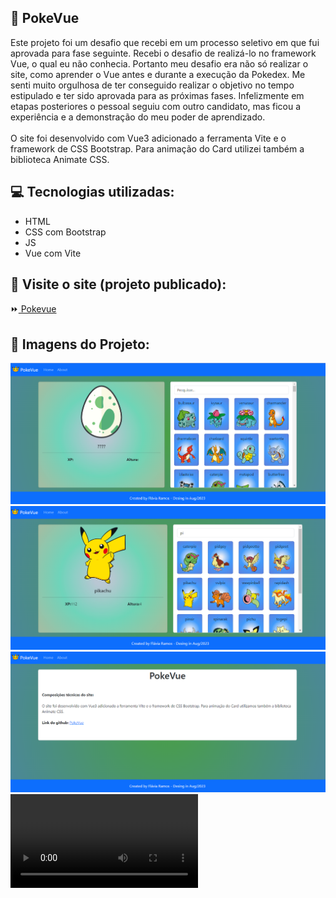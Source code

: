 ## :file_folder: PokeVue

<p>Este projeto foi um desafio que recebi em um processo seletivo em que fui aprovada para fase seguinte.
Recebi o desafio de realizá-lo no framework Vue, o qual eu não conhecia. Portanto meu desafio era não só realizar o site, como aprender o Vue antes e durante a execução da Pokedex. Me senti muito orgulhosa de ter conseguido realizar o objetivo no tempo estipulado e ter sido aprovada para as próximas fases. Infelizmente em etapas posteriores o pessoal seguiu com outro candidato, mas ficou a experiência e a demonstração do meu poder de aprendizado.<br>
<br>
O site foi desenvolvido com Vue3 adicionado a ferramenta Vite e o framework de CSS Bootstrap. Para animação do Card utilizei também a biblioteca Animate CSS.</p>

## :computer: Tecnologias utilizadas:

- HTML
- CSS com Bootstrap
- JS
- Vue com Vite


## :rocket: Visite o site (projeto publicado):
:fast_forward:<a href="https://pokevue-flavia-ramos.netlify.app/"> Pokevue</a>

## :flower_playing_cards: Imagens do Projeto:

<img src="./src/assets/tela_home.png">
<img src="./src/assets/Procurando_pokemon.png">
<img src="./src/assets/Tela_about.png">

<video controls>
<source src="./src/assets/Animacao_card.mp4">
</video>
